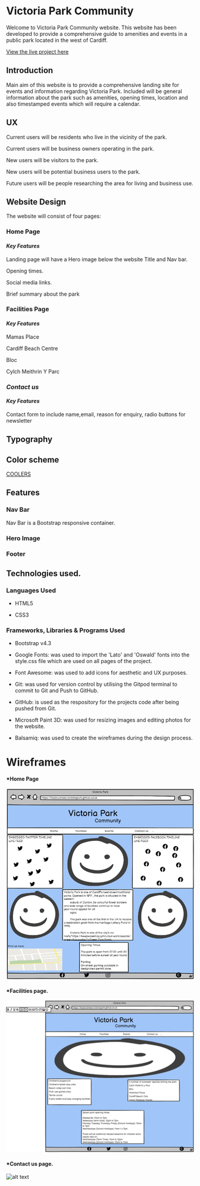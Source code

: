 # **Victoria Park Community**

Welcome to Victoria Park Community website. This website has been developed to provide a comprehensive guide to amenities and events in a public park located in the west of Cardiff.

[View the live project here](https://lisaloudness.github.io/milestone_project_1/)

## **Introduction**

Main aim of this website is to provide a comprehensive landing site for events and information regarding Victoria Park. Included will be general information about the park such as amenities, opening times, location and also timestamped events which will require a calendar.

## **UX**

Current users will be residents who live in the vicinity of the park.

Current users will be business owners operating in the park.

New users will be visitors to the park.

New users will be potential business users to the park.

Future users will be people researching the area for living and business use.

## **Website Design**

The website will consist of four pages:

### **Home Page**

#### _Key Features_

Landing page will have a Hero image below the website Title and Nav bar.

Opening times.

Social media links.

Brief summary about the park

### **Facilities Page**

#### _Key Features_

Mamas Place

Cardiff Beach Centre

Bloc

Cylch Meithrin Y Parc

### _Contact us_

#### _Key Features_

Contact form to include name,email, reason for enquiry, radio buttons for newsletter

## Typography

## Color scheme
[COOLERS](https://coolors.co/image-picker)

## Features

### Nav Bar
Nav Bar is a Bootstrap responsive container.  

### Hero Image

### Footer

## Technologies used.

### Languages Used

- HTML5

- CSS3

### **Frameworks, Libraries & Programs Used**

- Bootstrap v4.3

- Google Fonts: was used to import the 'Lato' and 'Oswald' fonts into the style.css file which are used on all pages of the project.

- Font Awesome: was used to add icons for aesthetic and UX purposes.

- Git: was used for version control by utilising the Gitpod terminal to commit to Git and Push to GitHub.

- GitHub: is used as the respository for the projects code after being pushed from Git.

- Microsoft Paint 3D: was used for resizing images and editing photos for the website.

- Balsamiq: was used to create the wireframes during the design process.

# Wireframes

#### \*Home Page

![alt text](/assets/images/home_page.webp)

#### \*Facilities page.

![alt text](/assets/images/facilities_page.webp)

#### \*Contact us page.

![alt text](Documentation/Wireframes/contact_wireframe.webp)
